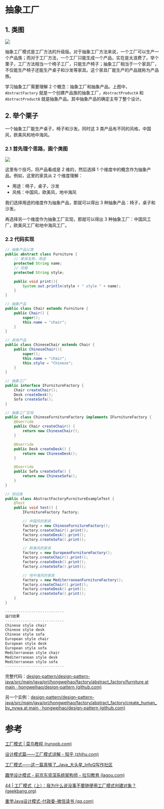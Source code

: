 # 抽象工厂

## 1. 类图
![](https://cdn.jsdelivr.net/gh/hongweihao/md-image-repo/image/abstract_factory.png)


抽象工厂模式是工厂方法的升级版。对于抽象工厂方法来说，一个工厂可以生产一个产品族；而对于工厂方法，一个工厂只能生成一个产品，实在是太浪费了。举个栗子，工厂方法相当一个椅子工厂，只能生产椅子；抽象工厂相当于一个家具厂，不仅能生产椅子还能生产桌子和沙发等家具。这个家具厂能生产的产品就称为产品族。

学习抽象工厂需要理解 2 个概念：抽象工厂和抽象产品。上图中，`AbstractFactory` 就是一个创建产品族的抽象工厂，`AbstractProductA` 和 `AbstractProductB` 就是抽象产品。其中抽象产品的确定主导了整个设计。

## 2. 举个栗子

一个抽象工厂能生产桌子，椅子和沙发。同时这 3 类产品有不同的风格，中国风，欧美风和地中海风。

### 2.1 首先理个思路，画个类图
![](https://cdn.jsdelivr.net/gh/hongweihao/md-image-repo/image/furniture.png)


这里有个技巧，将产品看成是 2 维的，然后选择 1 个维度中的概念作为抽象产品。例如，这里的家具从 2 个维度理解：

- 用途：椅子，桌子，沙发
- 风格：中国风，欧美风，地中海风

我们选择用途的维度作为抽象产品，那就可以得出 3 种抽象产品：椅子，桌子和沙发。

再选择另一个维度作为抽象工厂实现，那就可以得出 3 种抽象工厂：中国风工厂，欧美风工厂和地中海风工厂。

### 2.2 代码实现

```java
// 抽象产品父类
public abstract class Furniture {
    // 家具名称，用途
    protected String name;
    // 风格
    protected String style;

    public void print(){
        System.out.println(style + " style " + name);
    }
}
```

```java
// 抽象产品
public class Chair extends Furniture {
    public Chair() {
        super();
        this.name = "chair";
    }
}
```

```java
// 具体产品
public class ChineseChair extends Chair {
    public ChineseChair(){
        super();
        this.name = "chair";
        this.style = "Chinese";
    }
} 
```

```java
// 抽象工厂
public interface IFurnitureFactory {
    Chair createChair();
    Desk createDesk();
    Sofa createSofa();
}
```

```java
// 抽象工厂实现
public class ChineseFurnitureFactory implements IFurnitureFactory {
    @Override
    public Chair createChair() {
        return new ChineseChair();
    }

    @Override
    public Desk createDesk() {
        return new ChineseDesk();
    }

    @Override
    public Sofa createSofa() {
        return new ChineseSofa();
    }
}
```

```java
// 测试类
public class AbstractFactoryFurnitureExampleTest {
    @Test
    public void test() {
        IFurnitureFactory factory;

        // 中国风的家具
        factory = new ChineseFurnitureFactory();
        factory.createChair().print();
        factory.createDesk().print();
        factory.createSofa().print();

        // 欧美风的家具
        factory = new EuropeanFurnitureFactory();
        factory.createChair().print();
        factory.createDesk().print();
        factory.createSofa().print();

        // 地中海风的家具
        factory = new MediterraneanFurnitureFactory();
        factory.createChair().print();
        factory.createDesk().print();
        factory.createSofa().print();
    }
}

---------------------------
运行结果
---------------------------
Chinese style chair
Chinese style desk
Chinese style sofa
European style chair
European style desk
European style sofa
Mediterranean style chair
Mediterranean style desk
Mediterranean style sofa
---------------------------
```

完整代码：[design-pattern/design-pattern-java/src/main/java/pri/hongweihao/factory/abstract_factory/furniture at main · hongweihao/design-pattern (github.com)](https://github.com/hongweihao/design-pattern/tree/main/design-pattern-java/src/main/java/pri/hongweihao/factory/abstract_factory/furniture)

另一个实例：[design-pattern/design-pattern-java/src/main/java/pri/hongweihao/factory/abstract_factory/create_human_by_nvwa at main · hongweihao/design-pattern (github.com)](https://github.com/hongweihao/design-pattern/tree/main/design-pattern-java/src/main/java/pri/hongweihao/factory/abstract_factory/create_human_by_nvwa)

# 参考

[工厂模式 | 菜鸟教程 (runoob.com)](https://www.runoob.com/design-pattern/factory-pattern.html)

[设计模式篇——工厂模式详解 - 知乎 (zhihu.com)](https://zhuanlan.zhihu.com/p/110419316)

[工厂模式——这一篇真够了_Java_大头星_InfoQ写作社区](https://xie.infoq.cn/article/88c926822394aa1c80847dd2a)

[趣学设计模式 - 前京东资深系统架构师 - 拉勾教育 (lagou.com)](https://kaiwu.lagou.com/course/courseInfo.htm?courseId=710#/detail/pc?id=6884)

[44 | 工厂模式（上）：我为什么说没事不要随便用工厂模式创建对象？ (geekbang.org)](https://time.geekbang.org/column/article/197254)

[重学Java设计模式-付政委-微信读书 (qq.com)](https://weread.qq.com/web/reader/bcf32900724708cbbcf08c1k98f3284021498f137082c2e)